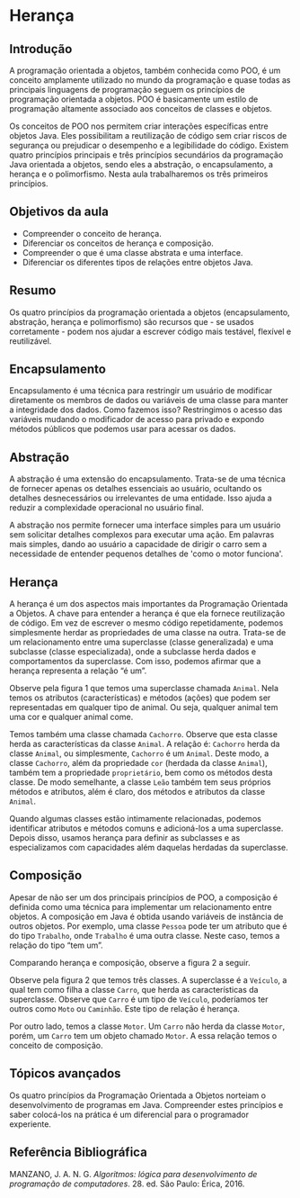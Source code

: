 # Herança

## Introdução

A programação orientada a objetos, também conhecida como POO, é um conceito amplamente utilizado no mundo da programação e quase todas as principais linguagens de programação seguem os princípios de programação orientada a objetos. POO é basicamente um estilo de programação altamente associado aos conceitos de classes e objetos.

Os conceitos de POO nos permitem criar interações específicas entre objetos Java. Eles possibilitam a reutilização de código sem criar riscos de segurança ou prejudicar o desempenho e a legibilidade do código. Existem quatro princípios principais e três princípios secundários da programação Java orientada a objetos, sendo eles a abstração, o encapsulamento, a herança e o polimorfismo. Nesta aula trabalharemos os três primeiros princípios.

## Objetivos da aula

- Compreender o conceito de herança.
- Diferenciar os conceitos de herança e composição.
- Compreender o que é uma classe abstrata e uma interface.
- Diferenciar os diferentes tipos de relações entre objetos Java.

## Resumo

Os quatro princípios da programação orientada a objetos (encapsulamento, abstração, herança e polimorfismo) são recursos que - se usados corretamente - podem nos ajudar a escrever código mais testável, flexível e reutilizável.

## Encapsulamento

Encapsulamento é uma técnica para restringir um usuário de modificar diretamente os membros de dados ou variáveis de uma classe para manter a integridade dos dados. Como fazemos isso? Restringimos o acesso das variáveis mudando o modificador de acesso para privado e expondo métodos públicos que podemos usar para acessar os dados.

## Abstração

A abstração é uma extensão do encapsulamento. Trata-se de uma técnica de fornecer apenas os detalhes essenciais ao usuário, ocultando os detalhes desnecessários ou irrelevantes de uma entidade. Isso ajuda a reduzir a complexidade operacional no usuário final.

A abstração nos permite fornecer uma interface simples para um usuário sem solicitar detalhes complexos para executar uma ação. Em palavras mais simples, dando ao usuário a capacidade de dirigir o carro sem a necessidade de entender pequenos detalhes de 'como o motor funciona'.

## Herança

A herança é um dos aspectos mais importantes da Programação Orientada a Objetos. A chave para entender a herança é que ela fornece reutilização de código. Em vez de escrever o mesmo código repetidamente, podemos simplesmente herdar as propriedades de uma classe na outra. Trata-se de um relacionamento entre uma superclasse (classe generalizada) e uma subclasse (classe especializada), onde a subclasse herda dados e comportamentos da superclasse. Com isso, podemos afirmar que a herança representa a relação “é um”.

Observe pela figura 1 que temos uma superclasse chamada `Animal`. Nela temos os atributos (características) e métodos (ações) que podem ser representadas em qualquer tipo de animal. Ou seja, qualquer animal tem uma cor e qualquer animal come.

Temos também uma classe chamada `Cachorro`. Observe que esta classe herda as características da classe `Animal`. A relação é: `Cachorro` herda da classe `Animal`, ou simplesmente, `Cachorro` é um `Animal`. Deste modo, a classe `Cachorro`, além da propriedade `cor` (herdada da classe `Animal`), também tem a propriedade `proprietário`, bem como os métodos desta classe. De modo semelhante, a classe `Leão` também tem seus próprios métodos e atributos, além é claro, dos métodos e atributos da classe `Animal`.

Quando algumas classes estão intimamente relacionadas, podemos identificar atributos e métodos comuns e adicioná-los a uma superclasse. Depois disso, usamos herança para definir as subclasses e as especializamos com capacidades além daquelas herdadas da superclasse.

## Composição

Apesar de não ser um dos principais princípios de POO, a composição é definida como uma técnica para implementar um relacionamento entre objetos. A composição em Java é obtida usando variáveis de instância de outros objetos. Por exemplo, uma classe `Pessoa` pode ter um atributo que é do tipo `Trabalho`, onde `Trabalho` é uma outra classe. Neste caso, temos a relação do tipo “tem um”.

Comparando herança e composição, observe a figura 2 a seguir.

Observe pela figura 2 que temos três classes. A superclasse é a `Veículo`, a qual tem como filha a classe `Carro`, que herda as características da superclasse. Observe que `Carro` é um tipo de `Veículo`, poderíamos ter outros como `Moto` ou `Caminhão`. Este tipo de relação é herança.

Por outro lado, temos a classe `Motor`. Um `Carro` não herda da classe `Motor`, porém, um `Carro` tem um objeto chamado `Motor`. A essa relação temos o conceito de composição.

## Tópicos avançados

Os quatro princípios da Programação Orientada a Objetos norteiam o desenvolvimento de programas em Java. Compreender estes princípios e saber colocá-los na prática é um diferencial para o programador experiente.

## Referência Bibliográfica

MANZANO, J. A. N. G. *Algoritmos: lógica para desenvolvimento de programação de computadores*. 28. ed. São Paulo: Érica, 2016.

